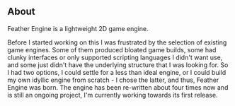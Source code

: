 ## About

Feather Engine is a lightweight 2D game engine. 

Before I started working on this I was frustrated by the selection of existing game engines. Some of them produced bloated game builds, some had clunky interfaces or only supported scripting languages I didn't want use, and some just didn't have the underlying structure that I was looking for. So I had two options, I could settle for a less than ideal engine, or I could build my own idyllic engine from scratch - I chose the latter, and thus, Feather Engine was born. The engine has been re-written about four times now and is still an ongoing project, I'm currently working towards its first release.
